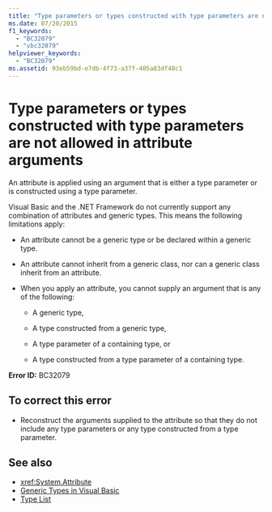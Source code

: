 ```yaml
---
title: "Type parameters or types constructed with type parameters are not allowed in attribute arguments"
ms.date: 07/20/2015
f1_keywords:
  - "BC32079"
  - "vbc32079"
helpviewer_keywords:
  - "BC32079"
ms.assetid: 93eb59bd-e7db-4f73-a37f-405a83df48c1
---
```

# Type parameters or types constructed with type parameters are not allowed in attribute arguments

An attribute is applied using an argument that is either a type parameter or is constructed using a type parameter.

Visual Basic and the .NET Framework do not currently support any combination of attributes and generic types. This means the following limitations apply:

- An attribute cannot be a generic type or be declared within a generic type.

- An attribute cannot inherit from a generic class, nor can a generic class inherit from an attribute.

- When you apply an attribute, you cannot supply an argument that is any of the following:

  - A generic type,

  - A type constructed from a generic type,

  - A type parameter of a containing type, or

  - A type constructed from a type parameter of a containing type.

**Error ID:** BC32079

## To correct this error

- Reconstruct the arguments supplied to the attribute so that they do not include any type parameters or any type constructed from a type parameter.

## See also

- <xref:System.Attribute>
- [Generic Types in Visual Basic](../programming-guide/language-features/data-types/generic-types.md)
- [Type List](../language-reference/statements/type-list.md)
